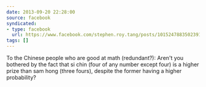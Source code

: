 ```yaml
---
date: 2013-09-20 22:28:00
source: facebook
syndicated:
- type: facebook
  url: https://www.facebook.com/stephen.roy.tang/posts/10152478835023912
tags: []
---
```


To the Chinese people who are good at math (redundant?): Aren't you bothered by the fact that si chin (four of any number except four) is a higher prize than sam hong (three fours), despite the former having a higher probability?